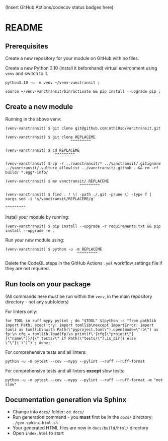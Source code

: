 (Insert GitHub Actions/codecov status badges here)

# README

## Prerequisites
Create a new repository for your module on GitHub with no files.

Create a new Python 3.10 (install it beforehand) virtual environment using `venv` and switch to it.

```
python3.10 -u -m venv ~/venv-vanctransit ;
```

```
source ~/venv-vanctransit/bin/activate && pip install --upgrade pip ;
```

## Create a new module

Running in the above venv:

```
(venv-vanctransit) $ git clone git@github.com:nth10sd/vanctransit.git

(venv-vanctransit) $ git clone REPLACEME
                             ^^^^^^^^^

(venv-vanctransit) $ cd REPLACEME
                      ^^^^^^^^^

(venv-vanctransit) $ cp -r ../vanctransit/* ../vanctransit/.gitignore ../vanctransit/.vulture_allowlist ../vanctransit/.github . && rm -rf build/ *.egg*-info/

(venv-vanctransit) $ mv vanctransit/ REPLACEME
                                 ^^^^^^^^^

(venv-vanctransit) $ find . ! \( -path ./.git -prune \) -type f | xargs sed -i 's/vanctransit/REPLACEME/g'
                                                                                          ^^^^^^^^^
```

Install your module by running:

```
(venv-vanctransit) $ pip install --upgrade -r requirements.txt && pip install --upgrade -e .
```

Run your new module using:

```
(venv-vanctransit) $ python -u -m REPLACEME
                                ^^^^^^^^^
```

Delete the CodeQL steps in the GitHub Actions `.yml` workflow settings file if they are not required.

## Run tools on your package

(All commands here must be run within the `venv`, in the main repository directory - not any subfolders)

For linters only:
```
for TOOL in ruff mypy pylint ; do "$TOOL" $(python -c "from pathlib import Path; exec('try: import tomllib\nexcept ImportError: import tomli as tomllib\nwith Path(\"pyproject.toml\").open(mode=\"rb\") as fp:\n cfg = tomllib.load(fp)\n print(f\'{cfg[\"project\"][\"name\"]}/{\" tests/\" if Path(\"tests/\").is_dir() else \"\"}\')')") ; done;
```

For comprehensive tests and all linters:
```
python -u -m pytest --cov --mypy --pylint --ruff --ruff-format
```

For comprehensive tests and all linters **except** slow tests:
```
python -u -m pytest --cov --mypy --pylint --ruff --ruff-format -m "not slow"
```

## Documentation generation via Sphinx

* Change into `docs/` folder: `cd docs/`
* Run generation command - you **must** first be in the `docs/` directory: `./gen-sphinx-html.sh`
* Your generated HTML files are now in `docs/build/html/` directory
* Open `index.html` to start
